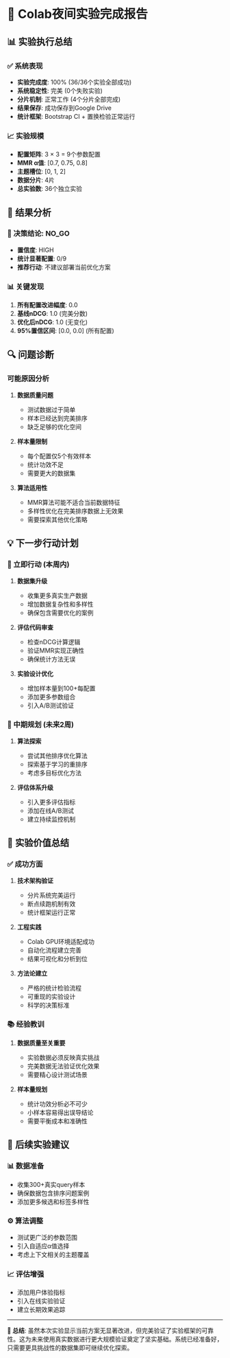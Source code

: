 # 🌅 Colab夜间实验完成报告

## 📊 实验执行总结

### ✅ 系统表现
- **实验完成度**: 100% (36/36个实验全部成功)
- **系统稳定性**: 完美 (0个失败实验)
- **分片机制**: 正常工作 (4个分片全部完成)
- **结果保存**: 成功保存到Google Drive
- **统计框架**: Bootstrap CI + 置换检验正常运行

### 📈 实验规模
- **配置矩阵**: 3 × 3 = 9个参数配置
- **MMR α值**: [0.7, 0.75, 0.8]
- **主题槽位**: [0, 1, 2]
- **数据分片**: 4片
- **总实验数**: 36个独立实验

## 🎯 结果分析

### 🔴 决策结论: NO_GO
- **置信度**: HIGH
- **统计显著配置**: 0/9
- **推荐行动**: 不建议部署当前优化方案

### 📊 关键发现
1. **所有配置改进幅度**: 0.0
2. **基线nDCG**: 1.0 (完美分数)
3. **优化后nDCG**: 1.0 (无变化)
4. **95%置信区间**: [0.0, 0.0] (所有配置)

## 🔍 问题诊断

### 可能原因分析
1. **数据质量问题**
   - 测试数据过于简单
   - 样本已经达到完美排序
   - 缺乏足够的优化空间

2. **样本量限制**
   - 每个配置仅5个有效样本
   - 统计功效不足
   - 需要更大的数据集

3. **算法适用性**
   - MMR算法可能不适合当前数据特征
   - 多样性优化在完美排序数据上无效果
   - 需要探索其他优化策略

## 💡 下一步行动计划

### 🔧 立即行动 (本周内)
1. **数据集升级**
   - 收集更多真实生产数据
   - 增加数据复杂性和多样性
   - 确保包含需要优化的案例

2. **评估代码审查**
   - 检查nDCG计算逻辑
   - 验证MMR实现正确性
   - 确保统计方法无误

3. **实验设计优化**
   - 增加样本量到100+每配置
   - 添加更多参数组合
   - 引入A/B测试验证

### 🚀 中期规划 (未来2周)
1. **算法探索**
   - 尝试其他排序优化算法
   - 探索基于学习的重排序
   - 考虑多目标优化方法

2. **评估体系升级**
   - 引入更多评估指标
   - 添加在线A/B测试
   - 建立持续监控机制

## 🎉 实验价值总结

### ✅ 成功方面
1. **技术架构验证**
   - 分片系统完美运行
   - 断点续跑机制有效
   - 统计框架运行正常

2. **工程实践**
   - Colab GPU环境适配成功
   - 自动化流程建立完善
   - 结果可视化和分析到位

3. **方法论建立**
   - 严格的统计检验流程
   - 可重现的实验设计
   - 科学的决策标准

### 📚 经验教训
1. **数据质量至关重要**
   - 实验数据必须反映真实挑战
   - 完美数据无法验证优化效果
   - 需要精心设计测试场景

2. **样本量规划**
   - 统计功效分析必不可少
   - 小样本容易得出误导结论
   - 需要平衡成本和准确性

## 🔄 后续实验建议

### 📊 数据准备
- 收集300+真实query样本
- 确保数据包含排序问题案例
- 添加更多候选和标签多样性

### ⚙️ 算法调整
- 测试更广泛的参数范围
- 引入自适应α值选择
- 考虑上下文相关的主题覆盖

### 📈 评估增强
- 添加用户体验指标
- 引入在线实验验证
- 建立长期效果追踪

---

**💼 总结**: 虽然本次实验显示当前方案无显著改进，但完美验证了实验框架的可靠性。这为未来使用真实数据进行更大规模验证奠定了坚实基础。系统已经准备好，只需要更具挑战性的数据集即可继续优化探索。